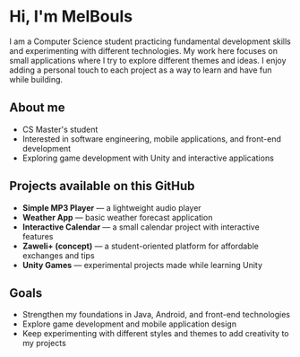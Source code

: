
# Hi, I'm MelBouls

I am a Computer Science student practicing fundamental development skills and experimenting with different technologies. My work here focuses on small applications where I try to explore different themes and ideas. I enjoy adding a personal touch to each project as a way to learn and have fun while building.

## About me
- CS Master's student
- Interested in software engineering, mobile applications, and front-end development
- Exploring game development with Unity and interactive applications

## Projects available on this GitHub
- **Simple MP3 Player** — a lightweight audio player
- **Weather App** — basic weather forecast application
- **Interactive Calendar** — a small calendar project with interactive features
- **Zaweli+ (concept)** — a student-oriented platform for affordable exchanges and tips
- **Unity Games** — experimental projects made while learning Unity

## Goals
- Strengthen my foundations in Java, Android, and front-end technologies  
- Explore game development and mobile application design  
- Keep experimenting with different styles and themes to add creativity to my projects
